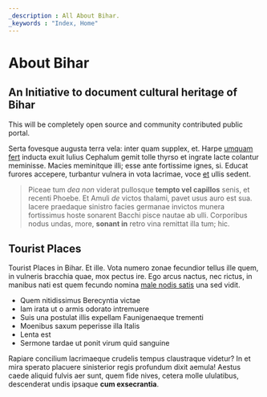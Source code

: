 ```yaml
---
_description : All About Bihar.
_keywords : "Index, Home"
---
```


# About Bihar

## An Initiative to document cultural heritage of Bihar

This will be completely open source and community contributed public portal.

Serta fovesque augusta terra vela: inter quam supplex, et. Harpe [umquam
fert](http://constitit.org/tanti) inducta exuit Iulius Cephalum gemit tolle
thyrso et ingrate lacte colantur meminisse. Macies meminitque illi; esse ante
fortissime ignes, si. Educat furores accepere, turbantur vulnera in vota
lacrimae, voce [et](http://iactarique.com/) ullis sedent.

> Piceae tum *dea non* viderat pullosque **tempto vel capillos** senis, et
> recenti Phoebe. Et Amuli *de* victos thalami, pavet usus auro est sua. Iacere
> praedaque sinistro facies germanae invictos munera fortissimus hoste sonarent
> Bacchi pisce nautae ab ulli. Corporibus nodus undas, more, **sonant in** retro
> vina remittat illa tum; hic.

## Tourist Places

Tourist Places in Bihar.
Et ille. Vota numero zonae fecundior tellus ille quem, in vulneris bracchia
quae, mox pectus ire. Ego arcus nactus, nec rictus, in manibus nati est quem
fecundo nomina [male nodis satis](http://spiramenta-nyseides.com/) una sed
vidit.

- Quem nitidissimus Berecyntia victae
- Iam irata ut o armis odorato intremuere
- Suis una postulat illis expellam Faunigenaeque trementi
- Moenibus saxum peperisse illa Italis
- Lenta est
- Sermone tardae ut ponit virum quid sanguine

Rapiare concilium lacrimaeque crudelis tempus claustraque videtur? In et mira
sperato placuere sinisterior regis profundum dixit aemula! Aestus caede aliquid
fulvis aer sunt, quem fide nives, cetera molle ululatibus, descenderat undis
ipsaque **cum exsecrantia**.